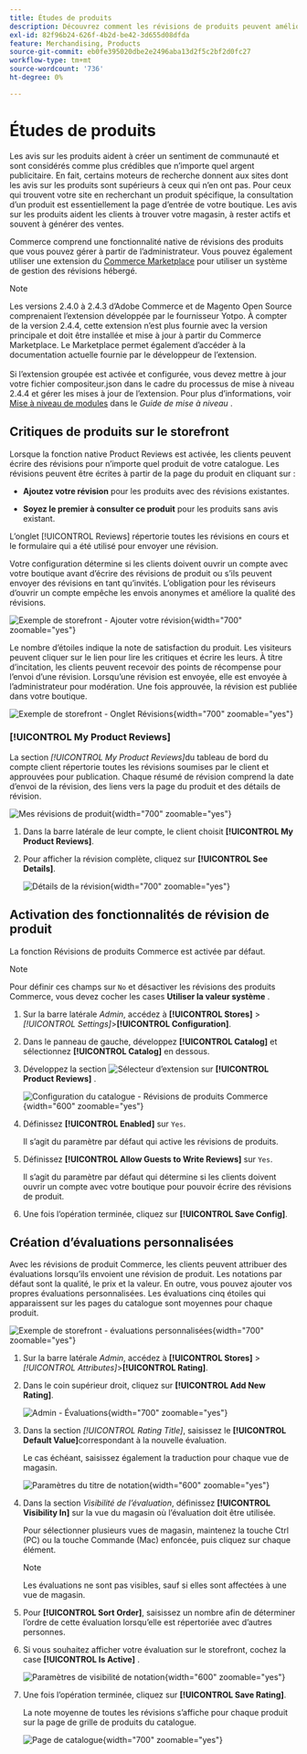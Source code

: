 ```yaml
---
title: Études de produits
description: Découvrez comment les révisions de produits peuvent améliorer votre boutique et apporter plus de crédibilité à vos produits.
exl-id: 82f96b24-626f-4b2d-be42-3d655d08dfda
feature: Merchandising, Products
source-git-commit: eb0fe395020dbe2e2496aba13d2f5c2bf2d0fc27
workflow-type: tm+mt
source-wordcount: '736'
ht-degree: 0%

---
```


# Études de produits

Les avis sur les produits aident à créer un sentiment de communauté et sont considérés comme plus crédibles que n’importe quel argent publicitaire. En fait, certains moteurs de recherche donnent aux sites dont les avis sur les produits sont supérieurs à ceux qui n’en ont pas. Pour ceux qui trouvent votre site en recherchant un produit spécifique, la consultation d’un produit est essentiellement la page d’entrée de votre boutique. Les avis sur les produits aident les clients à trouver votre magasin, à rester actifs et souvent à générer des ventes.

Commerce comprend une fonctionnalité native de révisions des produits que vous pouvez gérer à partir de l’administrateur. Vous pouvez également utiliser une extension du [Commerce Marketplace](../getting-started/commerce-marketplace.md) pour utiliser un système de gestion des révisions hébergé.

>[!NOTE]
>
>Les versions 2.4.0 à 2.4.3 d’Adobe Commerce et de Magento Open Source comprenaient l’extension développée par le fournisseur Yotpo. À compter de la version 2.4.4, cette extension n’est plus fournie avec la version principale et doit être installée et mise à jour à partir du Commerce Marketplace. Le Marketplace permet également d’accéder à la documentation actuelle fournie par le développeur de l’extension.
><br><br>
>Si l’extension groupée est activée et configurée, vous devez mettre à jour votre fichier compositeur.json dans le cadre du processus de mise à niveau 2.4.4 et gérer les mises à jour de l’extension. Pour plus d’informations, voir [Mise à niveau de modules](https://experienceleague.adobe.com/docs/commerce-operations/upgrade-guide/modules/upgrade.html) dans le _Guide de mise à niveau_ .

## Critiques de produits sur le storefront

Lorsque la fonction native Product Reviews est activée, les clients peuvent écrire des révisions pour n’importe quel produit de votre catalogue. Les révisions peuvent être écrites à partir de la page du produit en cliquant sur :

- **Ajoutez votre révision** pour les produits avec des révisions existantes.

- **Soyez le premier à consulter ce produit** pour les produits sans avis existant.

L’onglet [!UICONTROL Reviews] répertorie toutes les révisions en cours et le formulaire qui a été utilisé pour envoyer une révision.

Votre configuration détermine si les clients doivent ouvrir un compte avec votre boutique avant d’écrire des révisions de produit ou s’ils peuvent envoyer des révisions en tant qu’invités. L’obligation pour les réviseurs d’ouvrir un compte empêche les envois anonymes et améliore la qualité des révisions.

![Exemple de storefront - Ajouter votre révision](./assets/storefront-review-this-product.png){width="700" zoomable="yes"}

Le nombre d’étoiles indique la note de satisfaction du produit. Les visiteurs peuvent cliquer sur le lien pour lire les critiques et écrire les leurs. À titre d’incitation, les clients peuvent recevoir des points de récompense pour l’envoi d’une révision. Lorsqu’une révision est envoyée, elle est envoyée à l’administrateur pour modération. Une fois approuvée, la révision est publiée dans votre boutique.

![Exemple de storefront - Onglet Révisions](./assets/storefront-reviews-tab.png){width="700" zoomable="yes"}

### [!UICONTROL My Product Reviews]

La section _[!UICONTROL My Product Reviews]_&#x200B;du tableau de bord du compte client répertorie toutes les révisions soumises par le client et approuvées pour publication. Chaque résumé de révision comprend la date d’envoi de la révision, des liens vers la page du produit et des détails de révision.

![Mes révisions de produit](./assets/account-dashboard-my-product-reviews.png){width="700" zoomable="yes"}

1. Dans la barre latérale de leur compte, le client choisit **[!UICONTROL My Product Reviews]**.

1. Pour afficher la révision complète, cliquez sur **[!UICONTROL See Details]**.

   ![Détails de la révision](./assets/account-dashboard-my-product-reviews-details.png){width="700" zoomable="yes"}

## Activation des fonctionnalités de révision de produit

La fonction Révisions de produits Commerce est activée par défaut.

>[!NOTE]
>
>Pour définir ces champs sur `No` et désactiver les révisions des produits Commerce, vous devez cocher les cases **Utiliser la valeur système** .

1. Sur la barre latérale _Admin_, accédez à **[!UICONTROL Stores]** > _[!UICONTROL Settings]_>**[!UICONTROL Configuration]**.

1. Dans le panneau de gauche, développez **[!UICONTROL Catalog]** et sélectionnez **[!UICONTROL Catalog]** en dessous.

1. Développez la section ![Sélecteur d’extension](../assets/icon-display-expand.png) sur **[!UICONTROL Product Reviews]** .

   ![Configuration du catalogue - Révisions de produits Commerce](../configuration-reference/catalog/assets/catalog-product-reviews.png){width="600" zoomable="yes"}

1. Définissez **[!UICONTROL Enabled]** sur `Yes`.

   Il s’agit du paramètre par défaut qui active les révisions de produits.

1. Définissez **[!UICONTROL Allow Guests to Write Reviews]** sur `Yes`.

   Il s’agit du paramètre par défaut qui détermine si les clients doivent ouvrir un compte avec votre boutique pour pouvoir écrire des révisions de produit.

1. Une fois l’opération terminée, cliquez sur **[!UICONTROL Save Config]**.

## Création d’évaluations personnalisées

Avec les révisions de produit Commerce, les clients peuvent attribuer des évaluations lorsqu’ils envoient une révision de produit. Les notations par défaut sont la qualité, le prix et la valeur. En outre, vous pouvez ajouter vos propres évaluations personnalisées. Les évaluations cinq étoiles qui apparaissent sur les pages du catalogue sont moyennes pour chaque produit.

![Exemple de storefront - évaluations personnalisées](./assets/attribute-custom-ratings-review.png){width="700" zoomable="yes"}

1. Sur la barre latérale _Admin_, accédez à **[!UICONTROL Stores]** > _[!UICONTROL Attributes]_>**[!UICONTROL Rating]**.

1. Dans le coin supérieur droit, cliquez sur **[!UICONTROL Add New Rating]**.

   ![Admin - Évaluations](./assets/product-reviews-rating.png){width="700" zoomable="yes"}

1. Dans la section _[!UICONTROL Rating Title]_, saisissez le **[!UICONTROL Default Value]**&#x200B;correspondant à la nouvelle évaluation.

   Le cas échéant, saisissez également la traduction pour chaque vue de magasin.

   ![Paramètres du titre de notation](./assets/product-rating-title.png){width="600" zoomable="yes"}

1. Dans la section _Visibilité de l’évaluation_, définissez **[!UICONTROL Visibility In]** sur la vue du magasin où l’évaluation doit être utilisée.

   Pour sélectionner plusieurs vues de magasin, maintenez la touche Ctrl (PC) ou la touche Commande (Mac) enfoncée, puis cliquez sur chaque élément.

   >[!NOTE]
   >
   >Les évaluations ne sont pas visibles, sauf si elles sont affectées à une vue de magasin.

1. Pour **[!UICONTROL Sort Order]**, saisissez un nombre afin de déterminer l’ordre de cette évaluation lorsqu’elle est répertoriée avec d’autres personnes.

1. Si vous souhaitez afficher votre évaluation sur le storefront, cochez la case **[!UICONTROL Is Active]** .

   ![Paramètres de visibilité de notation](./assets/product-rating-visibility.png){width="600" zoomable="yes"}

1. Une fois l’opération terminée, cliquez sur **[!UICONTROL Save Rating]**.

   La note moyenne de toutes les révisions s’affiche pour chaque produit sur la page de grille de produits du catalogue.

   ![Page de catalogue](./assets/catalog-rating-page.png){width="700" zoomable="yes"}
